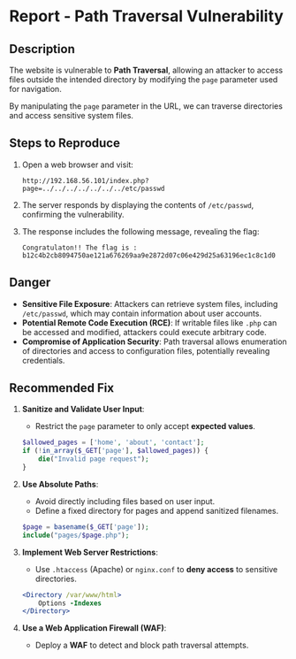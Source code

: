 # Report - Path Traversal Vulnerability

## Description

The website is vulnerable to **Path Traversal**, allowing an attacker to access files outside the intended directory by modifying the `page` parameter used for navigation.

By manipulating the `page` parameter in the URL, we can traverse directories and access sensitive system files.

## Steps to Reproduce

1. Open a web browser and visit:
   ```
   http://192.168.56.101/index.php?page=../../../../../../../etc/passwd
   ```
2. The server responds by displaying the contents of `/etc/passwd`, confirming the vulnerability.
3. The response includes the following message, revealing the flag:

   ```
   Congratulaton!! The flag is :
   b12c4b2cb8094750ae121a676269aa9e2872d07c06e429d25a63196ec1c8c1d0
   ```

## Danger

- **Sensitive File Exposure**: Attackers can retrieve system files, including `/etc/passwd`, which may contain information about user accounts.
- **Potential Remote Code Execution (RCE)**: If writable files like `.php` can be accessed and modified, attackers could execute arbitrary code.
- **Compromise of Application Security**: Path traversal allows enumeration of directories and access to configuration files, potentially revealing credentials.

## Recommended Fix

1. **Sanitize and Validate User Input**:
   - Restrict the `page` parameter to only accept **expected values**.
   ```php
   $allowed_pages = ['home', 'about', 'contact'];
   if (!in_array($_GET['page'], $allowed_pages)) {
       die("Invalid page request");
   }
   ```

2. **Use Absolute Paths**:
   - Avoid directly including files based on user input.
   - Define a fixed directory for pages and append sanitized filenames.
   ```php
   $page = basename($_GET['page']);
   include("pages/$page.php");
   ```

3. **Implement Web Server Restrictions**:
   - Use `.htaccess` (Apache) or `nginx.conf` to **deny access** to sensitive directories.
   ```apache
   <Directory /var/www/html>
       Options -Indexes
   </Directory>
   ```

4. **Use a Web Application Firewall (WAF)**:
   - Deploy a **WAF** to detect and block path traversal attempts.




